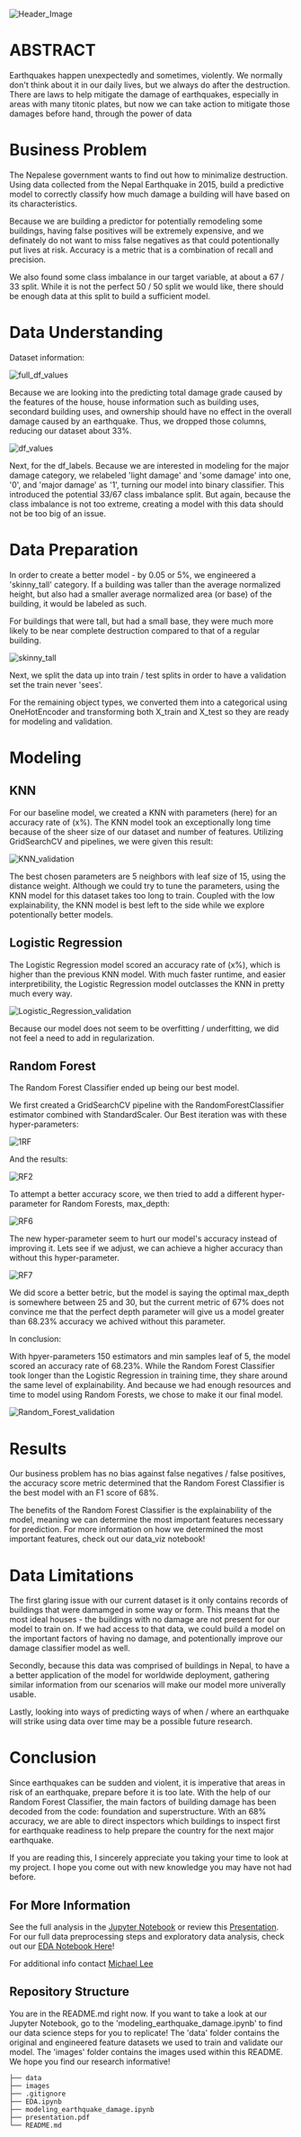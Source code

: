 ![Header_Image](images/title.png)

# ABSTRACT

Earthquakes happen unexpectedly and sometimes, violently. We normally don't think about it in our daily lives, but we always do after the destruction. There are laws to help mitigate the damage of earthquakes, especially in areas with many titonic plates, but now we can take action to mitigate those damages before hand, through the power of data

# Business Problem

The Nepalese government wants to find out how to minimalize destruction. Using data collected from the Nepal Earthquake in 2015, build a predictive model to correctly classify how much damage a building will have based on its characteristics.

Because we are building a predictor for potentially remodeling some buildings, having false positives will be extremely expensive, and we definately do not want to miss false negatives as that could potentionally put lives at risk. Accuracy is a metric that is a combination of recall and precision.

We also found some class imbalance in our target variable, at about a 67 / 33 split. While it is not the perfect 50 / 50 split we would like, there should be enough data at this split to build a sufficient model.

# Data Understanding

Dataset information:

![full_df_values](/images/full_df_values.png)

Because we are looking into the predicting total damage grade caused by the features of the house, house information such as building uses, secondard building uses, and ownership should have no effect in the overall damage caused by an earthquake. Thus, we dropped those columns, reducing our dataset about 33%.

![df_values](/images/df_values.png)

Next, for the df_labels. Because we are interested in modeling for the major damage category, we relabeled 'light damage' and 'some damage' into one, '0', and 'major damage' as '1', turning our model into binary classifier. This introduced the potential 33/67 class imbalance split. But again, because the class imbalance is not too extreme, creating a model with this data should not be too big of an issue.

# Data Preparation

In order to create a better model - by 0.05 or 5%, we engineered a 'skinny_tall' category. If a building was taller than the average normalized height, but also had a smaller average normalized area (or base) of the building, it would be labeled as such. 

For buildings that were tall, but had a small base, they were much more likely to be near complete destruction compared to that of a regular building.

![skinny_tall](/images/engineered_feature.png)

Next, we split the data up into train / test splits in order to have a validation set the train never 'sees'. 

For the remaining object types, we converted them into a categorical using OneHotEncoder and transforming both X_train and X_test so they are ready for modeling and validation.

# Modeling

## KNN

For our baseline model, we created a KNN with parameters (here) for an accuracy rate of (x%). The KNN model took an exceptionally long time because of the sheer size of our dataset and number of features. 
Utilizing GridSearchCV and pipelines, we were given this result:

![KNN_validation](/images/KNN_validation.png)

The best chosen parameters are 5 neighbors with leaf size of 15, using the distance weight. Although we could try to tune the parameters, using the KNN model for this dataset takes too long to train.
Coupled with the low explainability, the KNN model is best left to the side while we explore potentionally better models.

## Logistic Regression

The Logistic Regression model scored an accuracy rate of (x%), which is higher than the previous KNN model. With much faster runtime, and easier interpretibility, the Logistic Regression model outclasses the KNN in pretty much every way.

![Logistic_Regression_validation](/images/Log_reg_val.png)

Because our model does not seem to be overfitting / underfitting, we did not feel a need to add in regularization.

## Random Forest 

The Random Forest Classifier ended up being our best model. 

We first created a GridSearchCV pipeline with the RandomForestClassifier estimator combined with StandardScaler. Our Best iteration was with these hyper-parameters:

![1RF](/images/random_forest_1.png)

And the results:

![RF2](/images/rf1.png)


To attempt a better accuracy score, we then tried to add a different hyper-parameter for Random Forests, max_depth:

![RF6](/images/rf6.png)

The new hyper-parameter seem to hurt our model's accuracy instead of improving it. Lets see if we adjust, we can achieve a higher accuracy than without this hyper-parameter.

![RF7](images/rf7.png)

We did score a better betric, but the model is saying the optimal max_depth is somewhere between 25 and 30, but the current metric of 67% does not convince me that the perfect depth parameter will give us a model greater than 68.23% accuracy we achived without this parameter.

In conclusion:

With hpyer-parameters 150 estimators and min samples leaf of 5, the model scored an accuracy rate of 68.23%. While the Random Forest Classifier took longer than the Logistic Regression in training time, they share around the same level of explainability. And because we had enough resources and time to model using Random Forests, we chose to make it our final model.

![Random_Forest_validation](/images/random_forest_val.png)


# Results

Our business problem has no bias against false negatives / false positives, the accuracy score metric determined that the Random Forest Classifier is the best model with an F1 score of 68%.

The benefits of the Random Forest Classifier is the explainability of the model, meaning we can determine the most important features necessary for prediction. For more information on how we determined the most important features, check out our data_viz notebook!

# Data Limitations

The first glaring issue with our current dataset is it only contains records of buildings that were damamged in some way or form. This means that the most ideal houses - the buildings with no damage are not present for our model to train on. If we had access to that data, we could build a model on the important factors of having no damage, and potentionally improve our damage classifier model as well.

Secondly, because this data was comprised of buildings in Nepal, to have a a better application of the model for worldwide deployment, gathering similar information from our scenarios will make our model more univerally usable.

Lastly, looking into ways of predicting ways of when / where an earthquake will strike using data over time may be a possible future research.

# Conclusion

Since earthquakes can be sudden and violent, it is imperative that areas in risk of an earthquake, prepare before it is too late. With the help of our Random Forest Classifier, the main factors of building damage has been decoded from the code: foundation and superstructure. 
With an 68% accuracy, we are able to direct inspectors which buildings to inspect first for earthquake readiness to help prepare the country for the next major earthquake. 

If you are reading this, I sincerely appreciate you taking your time to look at my project. I hope you come out with new knowledge you may have not had before.

## For More Information

See the full analysis in the [Jupyter Notebook](./modeling_earthquake_damage.ipynb) or review this [Presentation](./presentation.pdf). For our full data preprocessing steps and exploratory data analysis, check out our [EDA Notebook Here](./EDA.ipynb)!

For additional info contact [Michael Lee](mailto:baekho5767@gmail.com)

## Repository Structure

You are in the README.md right now. If you want to take a look at our Jupyter Notebook, go to the 'modeling_earthquake_damage.ipynb' to find our data science steps for you to replicate! The 'data' folder contains the original and engineered feature datasets we used to train and validate our model. The 'images' folder contains the images used within this README. We hope you find our research informative!
```                              
├── data
├── images
├── .gitignore
├── EDA.ipynb
├── modeling_earthquake_damage.ipynb
├── presentation.pdf
└── README.md

